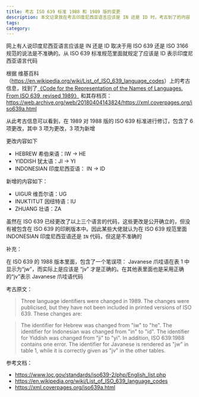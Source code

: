 ```yaml
---
title: 考古 ISO 639 标准 1988 和 1989 版的变更
description: 本文记录我在考古印度尼西亚语言应该是 IN 还是 ID 时，考古到了的内容
tags: 
category: 
---
```


<!-- CreateTime:2025/05/10 07:08:28 -->

<!-- 发布 -->
<!-- 博客 -->

网上有人说印度尼西亚语言应该是 IN 还是 ID 取决于用 ISO 639 还是 ISO 3166 规范的说法是不准确的。从 ISO 639 标准规范里面就规定了应该是 ID 表示印度尼西亚语言代码

根据 维基百科（<https://en.wikipedia.org/wiki/List_of_ISO_639_language_codes>）上的考古信息，找到了[《Code for the Representation of the Names of Languages. From ISO 639, revised 1989》](https://xml.coverpages.org/iso639a.html) 和其存档页： <https://web.archive.org/web/20180404143824/https://xml.coverpages.org/iso639a.html>

从此考古信息可以看到，在 1989 对 1988 版的 ISO 639 标准进行修订，包含了 6 项更改，其中 3 项为更改，3 项为新增

更改内容如下

- HEBREW 希伯来语：IW -> HE
- YIDDISH 犹太语：JI -> YI
- INDONESIAN 印度尼西亚语： IN -> ID

新增的内容如下：

- UIGUR 维吾尔语：UG
- INUKTITUT 因纽特语：IU
- ZHUANG 壮语：ZA

虽然在 ISO 639 已经更改了以上三个语言的代码，这些更改是公开确立的，但没有被包含在 ISO 639 的印刷版本中。因此某些大佬就认为在 ISO 639 规范里面 INDONESIAN 印度尼西亚语还是 `IN` 代码，但这是不准确的

补充：

在 ISO 639 的 1988 版本里面，包含了一个笔误项： Javanese 爪哇语在表 1 中显示为“jw”，而实际上是应该是 “jv” 才是正确的。在其他表里面也是采用正确的“jv”表示 Javanese 爪哇语代码

考古原文：

> Three language identifiers were changed in 1989. The changes were 
> publicised, but they have not been included in printed versions of ISO 
> 639. These changes are:

> The identifier for Hebrew was changed from "iw" to "he".
> The identifier for Indonesian was changed from "in" to "id".
> The identifier for Yiddish was changed from "ji" to "yi".
> In addition, ISO 639:1988 contains one error. The identifier for 
> Javanese is rendered as "jw" in table 1, while it is correctly
> given as "jv" in the other tables.

参考文档：

- https://www.loc.gov/standards/iso639-2/php/English_list.php
- https://en.wikipedia.org/wiki/List_of_ISO_639_language_codes
- https://xml.coverpages.org/iso639a.html
